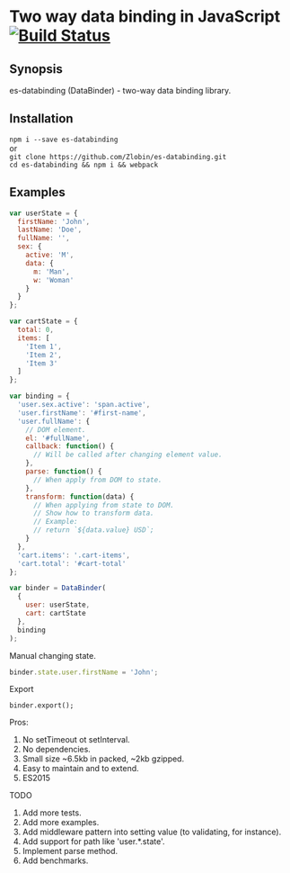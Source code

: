 # Two way data binding in JavaScript [![Build Status](https://travis-ci.org/Zlobin/es-databinding.png?branch=master)](https://travis-ci.org/Zlobin/es-databinding)

## Synopsis

es-databinding (DataBinder) - two-way data binding library.

## Installation

`npm i --save es-databinding`<br>
or<br>
`git clone https://github.com/Zlobin/es-databinding.git`<br>
`cd es-databinding && npm i && webpack`<br>

## Examples

```js
var userState = {
  firstName: 'John',
  lastName: 'Doe',
  fullName: '',
  sex: {
    active: 'M',
    data: {
      m: 'Man',
      w: 'Woman'
    }
  }
};

var cartState = {
  total: 0,
  items: [
    'Item 1',
    'Item 2',
    'Item 3'
  ]
};

var binding = {
  'user.sex.active': 'span.active',
  'user.firstName': '#first-name',
  'user.fullName': {
    // DOM element.
    el: '#fullName',
    callback: function() {
      // Will be called after changing element value.
    },
    parse: function() {
      // When apply from DOM to state.
    },
    transform: function(data) {
      // When applying from state to DOM.
      // Show how to transform data.
      // Example:
      // return `${data.value} USD`;
    }
  },
  'cart.items': '.cart-items',
  'cart.total': '#cart-total'
};

var binder = DataBinder(
  {
    user: userState,
    cart: cartState
  },
  binding
);
```

Manual changing state.
```js
binder.state.user.firstName = 'John';
```

Export
```
binder.export();
```

Pros:
1. No setTimeout ot setInterval.
2. No dependencies.
3. Small size ~6.5kb in packed, ~2kb gzipped.
4. Easy to maintain and to extend.
5. ES2015

TODO

1. Add more tests.
2. Add more examples.
3. Add middleware pattern into setting value (to validating, for instance).
4. Add support for path like 'user.*.state'.
5. Implement parse method.
6. Add benchmarks.
